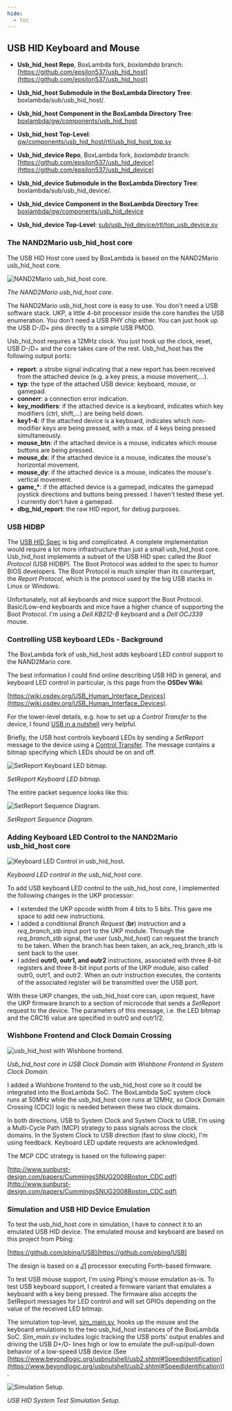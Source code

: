 ```yaml
---
hide:
  - toc
---
```


## USB HID Keyboard and Mouse

- **Usb_hid_host Repo**, BoxLambda fork, *boxlambda* branch:
    [https://github.com/epsilon537/usb_hid_host](https://github.com/epsilon537/usb_hid_host)

- **Usb_hid_host Submodule in the BoxLambda Directory Tree**:
    boxlambda/sub/usb_hid_host/.

- **Usb_hid_host Component in the BoxLambda Directory Tree**:
    [boxlambda/gw/components/usb_hid_host](https://github.com/epsilon537/boxlambda/tree/master/gw/components/usb_hid_host)

- **Usb_hid_host Top-Level**:
    [gw/components/usb_hid_host/rtl/usb_hid_host_top.sv](https://github.com/epsilon537/boxlambda/blob/master/gw/components/usb_hid_host/rtl/usb_hid_host_top.sv)

- **Usb_hid_device Repo**, BoxLambda fork, *boxlambda* branch:
    [https://github.com/epsilon537/usb_hid_device](https://github.com/epsilon537/usb_hid_device)

- **Usb_hid_device Submodule in the BoxLambda Directory Tree**:
    boxlambda/sub/usb_hid_device/.

- **Usb_hid_device Component in the BoxLambda Directory Tree**:
    [boxlambda/gw/components/usb_hid_device](https://github.com/epsilon537/boxlambda/tree/master/gw/components/usb_hid_device)

- **Usb_hid_device Top-Level**:
    [sub/usb_hid_device/rtl/top_usb_device.sv](https://github.com/epsilon537/usb_hid_device/blob/boxlambda/rtl/top_usb_device.sv)

### The NAND2Mario usb_hid_host core

The USB HID Host core used by BoxLambda is based on the NAND2Mario usb_hid_host core.

![NAND2Mario usb_hid_host core.](assets/usb_hid_host_orig.png)

*The NAND2Mario usb_hid_host core.*

The NAND2Mario usb_hid_host core is easy to use. You don't need a USB software stack. UKP, a little 4-bit processor inside the core handles the USB enumeration. You don't need a USB PHY chip either. You can just hook up the USB D-/D+ pins directly to a simple USB PMOD.

Usb_hid_host requires a 12MHz clock. You just hook up the clock, reset, USB D-/D+ and the core takes care of the rest. Usb_hid_host has the following output ports:

- **report**: a strobe signal indicating that a new report has been received from the attached device (e.g. a key press, a mouse movement,...).
- **typ**: the type of the attached USB device: keyboard, mouse, or gamepad.
- **connerr**: a connection error indication.
- **key_modifiers**: if the attached device is a keyboard, indicates which key modifiers (ctrl, shift,...) are being held down.
- **key1-4**: if the attached device is a keyboard, indicates which non-modifier keys are being pressed, with a max. of 4 keys being pressed simultaneously.
- **mouse_btn**: if the attached device is a mouse, indicates which mouse buttons are being pressed.
- **mouse_dx**: if the attached device is a mouse, indicates the mouse's horizontal movement.
- **mouse_dy**: if the attached device is a mouse, indicates the mouse's vertical movement.
- **game_\***: if the attached device is a gamepad, indicates the gamepad joystick directions and buttons being pressed. I haven't tested these yet. I currently don't have a gamepad.
- **dbg_hid_report**: the raw HID report, for debug purposes.

### USB HIDBP

The [USB HID Spec](https://www.usb.org/sites/default/files/hid1_11.pdf) is big and complicated. A complete implementation would require a lot more infrastructure than just a small usb_hid_host core. Usb_hid_host implements a subset of the USB HID spec called the *Boot Protocol* (USB HIDBP). The Boot Protocol was added to the spec to humor BIOS developers. The Boot Protocol is much simpler than its counterpart, the *Report Protocol*, which is the protocol used by the big USB stacks in Linux or Windows.

Unfortunately, not all keyboards and mice support the Boot Protocol. Basic/Low-end keyboards and mice have a higher chance of supporting the Boot Protocol. I'm using a *Dell KB212-B* keyboard and a *Dell OCJ339* mouse.

### Controlling USB keyboard LEDs - Background

The BoxLambda fork of usb_hid_host adds keyboard LED control support to the NAND2Mario core.

The best information I could find online describing USB HID in general, and keyboard LED control in particular, is this page from the **OSDev Wiki**:

[https://wiki.osdev.org/USB_Human_Interface_Devices](https://wiki.osdev.org/USB_Human_Interface_Devices).

For the lower-level details, e.g. how to set up a *Control Transfer* to the device, I found [USB in a nutshell](https://www.beyondlogic.org/usbnutshell/usb1.shtml) very helpful.

Briefly, the USB host controls keyboard LEDs by sending a *SetReport* message to the device using a [Control Transfer](https://www.beyondlogic.org/usbnutshell/usb4.shtml#Control). The message contains a bitmap specifying which LEDs should be on and off.

![SetReport Keyboard LED bitmap.](assets/keyboard_led_bitmap.jpg)

*SetReport Keyboard LED bitmap.*

The entire packet sequence looks like this:

![SetReport Sequence Diagram.](assets/SetReportSeqDiagram.png)

*SetReport Sequence Diagram.*

### Adding Keyboard LED Control to the NAND2Mario usb_hid_host core

![Keyboard LED Control in usb_hid_host.](assets/keyboard_led_ctrl_in_usb_hid_host.png)

*Keyboard LED control in the usb_hid_host core.*

To add USB keyboard LED control to the usb_hid_host core, I implemented the following changes in the UKP processor:

- I extended the UKP opcode width from 4 bits to 5 bits. This gave me space to add new instructions.
- I added a conditional *Branch Request* (**br**) instruction and a *req_branch_stb* input port to the UKP module. Through the *req_branch_stb* signal, the user (usb_hid_host) can request the branch to be taken. When the branch has been taken, an ack_req_branch_stb is sent back to the user.
- I added **outr0, outr1, and outr2** instructions, associated with three 8-bit registers and three 8-bit input ports of the UKP module, also called outr0, outr1, and outr2. When an outr<x> instruction executes, the contents of the associated register will be transmitted over the USB port.

With these UKP changes, the usb_hid_host core can, upon request, have the UKP firmware branch to a section of microcode that sends a *SetReport* request to the device. The parameters of this message, i.e. the LED bitmap and the CRC16 value are specified in outr0 and outr1/2.

### Wishbone Frontend and Clock Domain Crossing

![usb_hid_host with Wishbone frontend.](assets/usb_hid_host_new.png)

*Usb_hid_host core in USB Clock Domain with Wishbone Frontend in System Clock Domain.*

I added a Wishbone frontend to the usb_hid_host core so it could be integrated into the BoxLambda SoC. The BoxLambda SoC system clock runs at 50MHz while the usb_hid_host core runs at 12MHz, so Clock Domain Crossing (CDC)) logic is needed between these two clock domains.

In both directions, USB to System Clock and System Clock to USB, I'm using a Multi-Cycle Path (MCP) strategy to pass signals across the clock domains. In the System Clock to USB direction (fast to slow clock), I'm using feedback. Keyboard LED update requests are acknowledged.

The MCP CDC strategy is based on the following paper:

[http://www.sunburst-design.com/papers/CummingsSNUG2008Boston_CDC.pdf](http://www.sunburst-design.com/papers/CummingsSNUG2008Boston_CDC.pdf)

### Simulation and USB HID Device Emulation

To test the usb_hid_host core in simulation, I have to connect it to an emulated USB HID device. The emulated mouse and keyboard are based on this project from Pbing:

[https://github.com/pbing/USB](https://github.com/pbing/USB)

The design is based on a [J1](https://github.com/pbing/J1_WB) processor executing Forth-based firmware.

To test USB mouse support, I'm using Pbing's mouse emulation as-is. To test USB keyboard support, I created a firmware variant that emulates a keyboard with a key being pressed. The firmware also accepts the SetReport messages for LED control and will set GPIOs depending on the value of the received LED bitmap.

The simulation top-level, [sim_main.sv](https://github.com/epsilon537/boxlambda/blob/master/gw/projects/usb_hid_sys_test/sim/sim_main.sv), hooks up the mouse and the keyboard emulations to the two usb_hid_host instances of the BoxLambda SoC. *Sim_main.sv* includes logic tracking the USB ports' output enables and driving the USB D+/D- lines high or low to emulate the pull-up/pull-down behavior of a low-speed USB device (See [https://www.beyondlogic.org/usbnutshell/usb2.shtml#SpeedIdentification](https://www.beyondlogic.org/usbnutshell/usb2.shtml#SpeedIdentification)).

![Simulation Setup.](assets/usb_hid_host_and_device.png)

*USB HID System Test Simulation Setup.*



